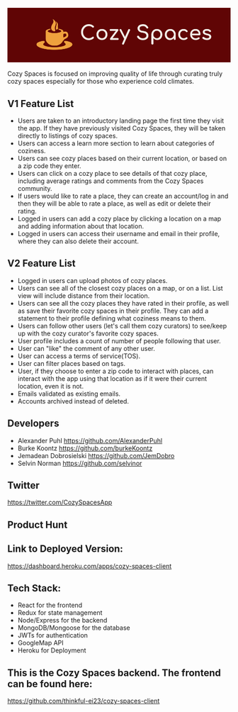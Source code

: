 ![alt text][logo]

[logo]: img/icon-left-logo-cropped-readme2.png "Cozy Spaces Logo"
Cozy Spaces is focused on improving quality of life through curating truly cozy spaces especially for those who experience cold climates.  

## V1 Feature List
  * Users are taken to an introductory landing page the first time they visit the app.  If they have previously visited Cozy Spaces, they will be taken directly to listings of cozy spaces.
  * Users can access a learn more section to learn about categories of coziness.
  * Users can see cozy places based on their current location, or based on a zip code they enter.
  * Users can click on a cozy place to see details of that cozy place, including average ratings and comments from the Cozy Spaces community.
  * If users would like to rate a place, they can create an account/log in and then they will be able to rate a place, as well as edit or delete their rating.
  * Logged in users can add a cozy place by clicking a location on a map and adding information about that location.
  * Logged in users can access their username and email in their profile, where they can also delete their account.

## V2 Feature List
  * Logged in users can upload photos of cozy places.
  * Users can see all of the closest cozy places on a map, or on a list.  List view will include distance from their location.
  * Users can see all the cozy places they have rated in their profile, as well as save their favorite cozy spaces in their profile.  They can add a statement to their profile defining what coziness means to them.
  * Users can follow other users (let's call them cozy curators) to see/keep up with the cozy curator's favorite cozy spaces.
  * User profile includes a count of number of people following that user.
  * User can "like" the comment of any other user.
  * User can access a terms of service(TOS).
  * User can filter places based on tags.
  * User, if they choose to enter a zip code to interact with places, can interact with the app using that location as if it were their current location, even it is not.
  * Emails validated as existing emails.
  * Accounts archived instead of deleted.

## Developers
  * Alexander Puhl https://github.com/AlexanderPuhl
  * Burke Koontz https://github.com/burkeKoontz
  * Jemadean Dobrosielski https://github.com/JemDobro
  * Selvin Norman https://github.com/selvinor

## Twitter 
https://twitter.com/CozySpacesApp

## Product Hunt

## Link to Deployed Version:
https://dashboard.heroku.com/apps/cozy-spaces-client

## Tech Stack:
  * React for the frontend
  * Redux for state management
  * Node/Express for the backend
  * MongoDB/Mongoose for the database
  * JWTs for authentication
  * GoogleMap API
  * Heroku for Deployment  

## This is the Cozy Spaces backend.  The frontend can be found here: 
https://github.com/thinkful-ei23/cozy-spaces-client